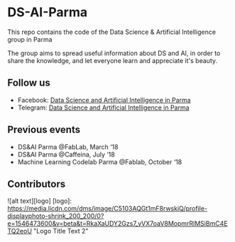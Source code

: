 # DS-AI-Parma
This repo contains the code of the Data Science &amp; Artificial Intelligence group in Parma

The group aims to spread useful information about DS and AI, in order to share the knowledge, and let everyone learn and appreciate it's beauty.

## Follow us
* Facebook: [Data Science and Artificial Intelligence in Parma](https://www.facebook.com/DSAIinParma/)
* Telegram: [Data Science and Artificial Intelligence in Parma](https://t.me/joinchat/G1YIUBA4t85VXTZzIwqIOw)

## Previous events
* DS&AI Parma @FabLab, March ‘18
* DS&AI Parma @Caffeina, July ‘18
* Machine Learning Codelab Parma @Fablab, October ‘18

## Contributors
![alt text][logo]
[logo]: https://media.licdn.com/dms/image/C5103AQGt1mF8rwskiQ/profile-displayphoto-shrink_200_200/0?e=1546473600&v=beta&t=RkaXaUDY2Gzs7_yVX7oaV8MopmrRlMSiBmC4ETQ2eoU "Logo Title Text 2"

